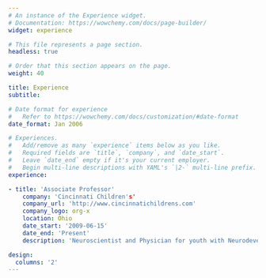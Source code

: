 ```yaml
---
# An instance of the Experience widget.
# Documentation: https://wowchemy.com/docs/page-builder/
widget: experience

# This file represents a page section.
headless: true

# Order that this section appears on the page.
weight: 40

title: Experience
subtitle:

# Date format for experience
#   Refer to https://wowchemy.com/docs/customization/#date-format
date_format: Jan 2006

# Experiences.
#   Add/remove as many `experience` items below as you like.
#   Required fields are `title`, `company`, and `date_start`.
#   Leave `date_end` empty if it's your current employer.
#   Begin multi-line descriptions with YAML's `|2-` multi-line prefix.
experience:

- title: 'Associate Professor'
    company: 'Cincinnati Children's'
    company_url: 'http://www.cincinnatichildrens.com'
    company_logo: org-x
    location: Ohio
    date_start: '2009-06-15'
    date_end: 'Present'
    description: 'Neuroscientist and Physician for youth with Neurodevelopmental Conditions'

design:
  columns: '2'
---
```

